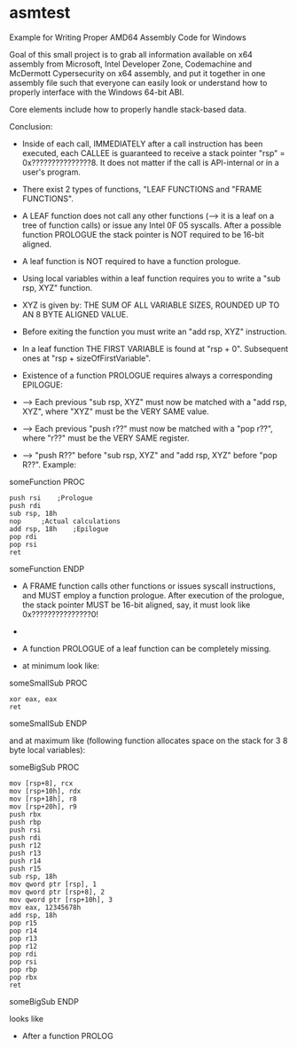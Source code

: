 # asmtest
Example for Writing Proper AMD64 Assembly Code for Windows

Goal of this small project is to grab all information available on x64 assembly from Microsoft, Intel Developer Zone,
Codemachine and McDermott Cypersecurity on x64 assembly, and put it together in one assembly file such that everyone can easily look or understand how to properly interface with the Windows 64-bit ABI.

Core elements include how to properly handle stack-based data.


Conclusion:

- Inside of each call, IMMEDIATELY after a call instruction has been executed, each CALLEE is guaranteed to receive a stack pointer "rsp" = 0x???????????????8. It does not matter if the call is API-internal or in a user's program.

- There exist 2 types of functions, "LEAF FUNCTIONS and "FRAME FUNCTIONS".

- A LEAF function does not call any other functions (--> it is a leaf on a tree of function calls) or issue any Intel 0F 05 syscalls. After a possible function PROLOGUE the stack pointer is NOT required to be 16-bit aligned.

- A leaf function is NOT required to have a function prologue.

- Using local variables within a leaf function requires you to write a "sub rsp, XYZ" function.
- XYZ is given by: THE SUM OF ALL VARIABLE SIZES, ROUNDED UP TO AN 8 BYTE ALIGNED VALUE.
- Before exiting the function you must write an "add rsp, XYZ" instruction.

- In a leaf function THE FIRST VARIABLE is found at "rsp + 0". Subsequent ones at "rsp + sizeOfFirstVariable".

- Existence of a function PROLOGUE requires always a corresponding EPILOGUE:
- --> Each previous "sub rsp, XYZ" must now be matched with a "add rsp, XYZ", where "XYZ" must be the VERY SAME value.
- --> Each previous "push r??" must now be matched with a "pop r??", where "r??" must be the VERY SAME register.
- --> "push R??" before "sub rsp, XYZ" and "add rsp, XYZ" before "pop R??".
Example:

someFunction PROC

    push rsi    ;Prologue
    push rdi
    sub rsp, 18h
    nop     ;Actual calculations
    add rsp, 18h    ;Epilogue
    pop rdi
    pop rsi
    ret

someFunction ENDP

- A FRAME function calls other functions or issues syscall instructions, and MUST employ a function prologue. After execution of the prologue, the stack pointer MUST be 16-bit aligned, say, it must look like 0x???????????????0!

- 
- A function PROLOGUE of a leaf function can be completely missing.
- at minimum look like:

someSmallSub PROC

    xor eax, eax
    ret
    
someSmallSub ENDP

and at maximum like (following function allocates space on the stack for 3 8 byte local variables):

someBigSub PROC

    mov [rsp+8], rcx
    mov [rsp+10h], rdx
    mov [rsp+18h], r8
    mov [rsp+20h], r9
    push rbx
    push rbp
    push rsi
    push rdi
    push r12
    push r13
    push r14
    push r15
    sub rsp, 18h
    mov qword ptr [rsp], 1
    mov qword ptr [rsp+8], 2
    mov qword ptr [rsp+10h], 3
    mov eax, 12345678h
    add rsp, 18h
    pop r15
    pop r14
    pop r13
    pop r12
    pop rdi
    pop rsi
    pop rbp
    pop rbx
    ret
  
someBigSub ENDP



  looks like
- After a function PROLOG 

